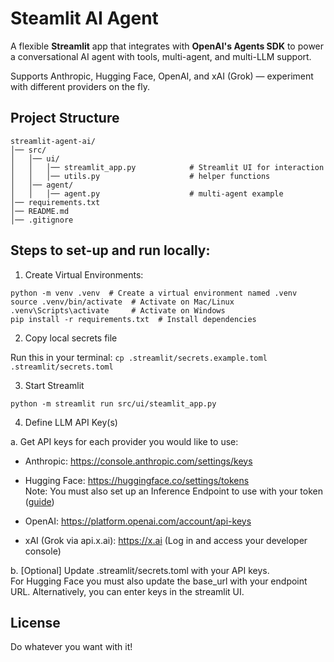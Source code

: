 # Steamlit AI Agent

A flexible **Streamlit** app that integrates with **OpenAI's Agents SDK** to power a conversational AI agent with tools, multi-agent, and multi-LLM support.

Supports Anthropic, Hugging Face, OpenAI, and xAI (Grok) — experiment with different providers on the fly.

## Project Structure

```
streamlit-agent-ai/
│── src/                           
│   │── ui/                             
│   │   │── streamlit_app.py            # Streamlit UI for interaction
│   │   │── utils.py                    # helper functions
│   │── agent/
│   │   │── agent.py                    # multi-agent example
│── requirements.txt                
│── README.md                        
│── .gitignore                        

```

## Steps to set-up and run locally:

1. Create Virtual Environments:
```
python -m venv .venv  # Create a virtual environment named .venv
source .venv/bin/activate  # Activate on Mac/Linux
.venv\Scripts\activate     # Activate on Windows
pip install -r requirements.txt  # Install dependencies
```

2. Copy local secrets file

Run this in your terminal:
```cp .streamlit/secrets.example.toml .streamlit/secrets.toml```

3. Start Streamlit 

```
python -m streamlit run src/ui/steamlit_app.py
```

4. Define LLM API Key(s)

a. Get API keys for each provider you would like to use:

- Anthropic: https://console.anthropic.com/settings/keys

- Hugging Face: https://huggingface.co/settings/tokens  
    Note: You must also set up an Inference Endpoint to use with your token ([guide](https://huggingface.co/docs/inference-endpoints/en/guides/create_endpoint))

- OpenAI: https://platform.openai.com/account/api-keys

- xAI (Grok via api.x.ai): https://x.ai (Log in and access your developer console)

b. [Optional] Update .streamlit/secrets.toml with your API keys.  
For Hugging Face you must also update the base_url with your endpoint URL. Alternatively, you can enter keys in the streamlit UI.

## License

Do whatever you want with it!